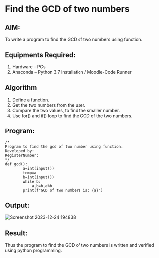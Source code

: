# Find the GCD of two numbers

## AIM:
To write a program to find the GCD of two numbers using function.

## Equipments Required:
1. Hardware – PCs
2. Anaconda – Python 3.7 Installation / Moodle-Code Runner

## Algorithm
1. Define a function.
2. Get the two numbers from the user.
3. Compare the two values, to find the smaller number.
4. Use for() and if() loop to find the GCD of the two numbers.

## Program:
```
/*
Program to find the gcd of two number using function.
Developed by: 
RegisterNumber:  
*/
def gcd():
        a=int(input())
        temp=a
        b=int(input())
        while b:
            a,b=b,a%b
        print(f"GCD of two numbers is: {a}")

```

## Output:

![Screenshot 2023-12-24 194838](https://github.com/nainamohamed09642/GCD-of-two-numbers/assets/151916360/8466f089-525f-4251-a59b-da1c06ec5612)



## Result:
Thus the program to find the GCD of two numbers is written and verified using python programming.
